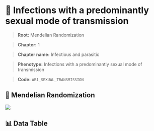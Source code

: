 # 🧪 Infections with a predominantly sexual mode of transmission

> **Root:** Mendelian Randomization

> **Chapter:** 1  

> **Chapter name:** Infectious and parasitic

> **Phenotype:** Infections with a predominantly sexual mode of transmission  

> **Code:** `AB1_SEXUAL_TRANSMISSION`

## 🧬 Mendelian Randomization  

<img src="/MR/Figures/Forward/AB1_SEXUAL_TRANSMISSION.png"/>

## 📊 Data Table

<CsvTableMRF src="/MR_Data/Forward/AB1_SEXUAL_TRANSMISSION.csv"/>
